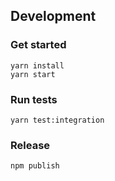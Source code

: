 ## Development

### Get started

```
yarn install
yarn start
```

### Run tests

```
yarn test:integration
```

### Release

```
npm publish
```
